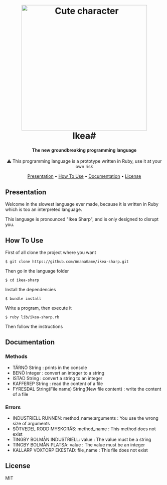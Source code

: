 <h1 align="center">
  <br>
  <img src="https://i.imgur.com/x5b9ORc.png" alt="Cute character" width="400">
  <br>
  Ikea#
  <br>
</h1>

<h4 align="center">The new groundbreaking programming language</h4>

<p align="center">⚠️ This programming language is a prototype written in Ruby, use it at your own risk</p>

<p align="center">
  <a href="#presentation">Presentation</a> •
  <a href="#how-to-use">How To Use</a> •
  <a href="#documentation">Documentation</a> •
  <a href="#license">License</a>
</p>

## Presentation
Welcome in the slowest language ever made, because it is written in Ruby which is too an interpreted language.

This language is pronounced "Ikea Sharp", and is only designed to disrupt you.

## How To Use
First of all clone the project where you want

```
$ git clone https://github.com/AnanaGame/ikea-sharp.git
```

Then go in the language folder

```
$ cd ikea-sharp
```

Install the dependencies

```
$ bundle install
```

Write a program, then execute it

```
$ ruby lib/ikea-sharp.rb
```

Then follow the instructions

## Documentation

### Methods
* TÄRNÖ String : prints in the console
* BENÖ Integer : convert an integer to a string
* ISTAD String : convert a string to an integer
* KAFFEREP String : read the content of a file
* FYRESDAL String(File name) String(New file content) : write the content of a file 

### Errors
* INDUSTRIELL RUNNEN: method_name:arguments : You use the wrong size of arguments
* SÖTVEDEL RODD MYSKGRÄS: method_name : This method does not exist
* TINGBY BOLMÅN INDUSTRIELL: value : The value must be a string
* TINGBY BOLMÅN PLATSA: value : The value must be an integer
* KALLARP VOXTORP EKESTAD: file_name : This file does not exist

## License

MIT

